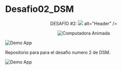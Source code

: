 # Desafio02_DSM
<p align="center">
 DESAFÍO #2: <img src="https://capsule-render.vercel.app/api?type=waving&color=0:aa00ff,100:00ccff&height=200&section=header&text=DESAFÍO%20%232&fontSize=40&fontColor=ffffff">
alt="Header" />
</p>

<p align="center">
  <img src="https://i.imgur.com/6bqgJ6g.gif" alt="Computadora Animada" />
</p>


![Demo App](https://user-images.githubusercontent.com/73097560/115834477-dbab4500-a447-11eb-908a-139a6edaec5c.gif)


Repositorio para para el desafio numero 2 de DSM.


![Demo App](https://user-images.githubusercontent.com/73097560/115834477-dbab4500-a447-11eb-908a-139a6edaec5c.gif)
